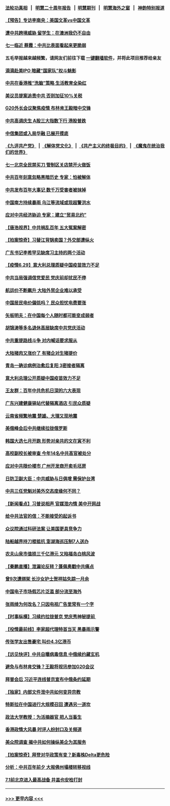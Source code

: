 #### [法轮功真相](https://github.com/gfw-breaker/truth/blob/master/README.md?t=0) &nbsp;&nbsp;|&nbsp;&nbsp; [明慧二十周年报告](https://github.com/gfw-breaker/mh-reports/blob/master/README.md?t=0) &nbsp;&nbsp;|&nbsp;&nbsp;[明慧期刊](https://github.com/gfw-breaker/mh-qikan) &nbsp;&nbsp;|&nbsp;&nbsp; [明慧海外之窗](https://github.com/gfw-breaker/mh-news/blob/master/README.md?t=0) &nbsp;&nbsp;|&nbsp;&nbsp; [神韵特别报道](https://github.com/gfw-breaker/mh-news/blob/master/shenyun.md?t=0)
#### [【预告】专访李南央：美国文革vs中国文革](../pages/nsc413/n13050010.md?t=06300452) 
#### [遭中共跨境威胁 留学生：在澳洲我仍不自由](../pages/nsc413/n13056454.md?t=06300452) 
#### [七一临近 蔡霞：中共比表面看起来更脆弱](../pages/nsc413/n13056418.md?t=06300452) 
#### 五毛举报越来越频繁，请网友们前往下载 [一键翻墙软件](https://github.com/gfw-breaker/ssr-accounts)，并将此项目推荐给亲友
#### [滴滴赴美IPO 暗藏“国家队”权斗魅影](../pages/nsc413/n13040013.md?t=06300452) 
#### [中共在香港推“洗脑”策略 生活教育全染红](../pages/nsc413/n13056225.md?t=06300452) 
#### [美议员提案追责中共 否则加征10%关税](../pages/nsc413/n13056392.md?t=06300452) 
#### [G20外长会议聚焦疫情 布林肯王毅暗中交锋](../pages/nsc413/n13056323.md?t=06300452) 
#### [中共高调庆生 A股三大指数下行 港股普跌](../pages/nsc413/n13056264.md?t=06300452) 
#### [中信集团或入局华融 已展开摸底](../pages/nsc413/n13056065.md?t=06300452) 
#### [《九评共产党》](https://github.com/begood0513/9ping.md/blob/master/README.md) &nbsp;|&nbsp; [《解体党文化》](../../../../jtdwh.md/blob/master/README.md)  &nbsp;|&nbsp; [《共产主义的终极目的》](../../../../gczydzjmd.md/blob/master/README.md) &nbsp;|&nbsp; [《魔鬼在统治我们的世界》](../../../../mgztzwmdsj.md/blob/master/README.md) 
#### [七一北京全民禁买刀 管制区关店禁开火做饭](../pages/nsc413/n13055620.md?t=06300452) 
#### [中共百年刻意忽略黑暗历史 专家：怕被解体](../pages/nsc413/n13056056.md?t=06300452) 
#### [中共发布百年大事记 数千万受害者被抹掉](../pages/nsc413/n13056042.md?t=06300452) 
#### [中国南方持续暴雨 乌江等流域或现超警洪水](../pages/nsc413/n13055616.md?t=06300452) 
#### [应对中共经济胁迫 专家：建立“贸易北约”](../pages/nsc413/n13056031.md?t=06300452) 
#### [【唐浩视界】中共祸乱百年 五大冤案解密](../pages/nsc413/n13055714.md?t=06300452) 
#### [【拍案惊奇】习替江背锅卖国？外交部遭纵火](../pages/nsc413/n13054689.md?t=06300452) 
#### [广东书记李希罕见缺席习主持的两个活动](../pages/nsc413/n13055563.md?t=06300452) 
#### [【疫情6.29】意大利总理质疑中国疫苗效力不足](../pages/nsc413/n13055335.md?t=06300452) 
#### [中共当局强调信党爱民 党庆前却扰民不停](../pages/nsc413/n13055404.md?t=06300452) 
#### [航运价不断飙升 大陆外贸企业难以承受](../pages/nsc413/n13055386.md?t=06300452) 
#### [中国居民电价偏低吗？ 民众担忧电费要涨](../pages/nsc413/n13055439.md?t=06300452) 
#### [矢板明夫：在中国每个人随时都可能变成弱者](../pages/nsc413/n13055298.md?t=06300452) 
#### [胡锦涛等多名退休高层缺席中共党庆活动](../pages/nsc413/n13055217.md?t=06300452) 
#### [中共重提路线斗争 对内喊话要求服从](../pages/nsc413/n13054858.md?t=06300452) 
#### [大陆猪肉又涨价了 有猪企对生猪提价](../pages/nsc413/n13054680.md?t=06300452) 
#### [青岛一确诊病例治愈后复阳 3密接者隔离](../pages/nsc413/n13054989.md?t=06300452) 
#### [意大利总理公开质疑中国疫苗效力不足](../pages/nsc413/n13055294.md?t=06300452) 
#### [王友群：百年中共危机日深的六大表现](../pages/nsc413/n13054263.md?t=06300452) 
#### [广东兴建健康驿站代替隔离酒店 引民众质疑](../pages/nsc413/n13054851.md?t=06300452) 
#### [云南省频繁地震 楚雄、大理又现地震](../pages/nsc413/n13054924.md?t=06300452) 
#### [美俄峰会后中共继续拉拢俄罗斯](../pages/nsc413/n13054356.md?t=06300452) 
#### [韩国大选七月开跑 形势对亲共的文在寅不利](../pages/nsc413/n13054318.md?t=06300452) 
#### [高校副校长被审查 今年14名中共高官被处分](../pages/nsc413/n13054843.md?t=06300452) 
#### [应对中共限价楼市 广州开发商开卖毛坯房](../pages/nsc413/n13054487.md?t=06300452) 
#### [日防卫副大臣：中共威胁与日俱增 需保护台湾](../pages/nsc413/n13054527.md?t=06300452) 
#### [中共三任党魁对美外交态度缘何不同？](../pages/nsc413/n13049219.md?t=06300452) 
#### [【新闻看点】习普说相声 官媒泄内情 美中开网战](../pages/nsc413/n13054138.md?t=06300452) 
#### [给中共法官的信：不能接受的起诉书](../pages/nsc413/n13054073.md?t=06300452) 
#### [众议院通过科研法案 让美国更具竞争力](../pages/nsc413/n13054384.md?t=06300452) 
#### [陆船越界持刀棍抵抗 澎湖海巡压制7人送办](../pages/nsc413/n13053697.md?t=06300452) 
#### [农夫山泉市值损三千亿港元 又陷福岛白桃风波](../pages/nsc413/n13054091.md?t=06300452) 
#### [【秦鹏直播】泄漏论反转？蓬佩奥戳中共痛点](../pages/nsc413/n13054186.md?t=06300452) 
#### [曾9次遭绑架 长沙女护士贺祥姑失踪一月余](../pages/nsc413/n13053392.md?t=06300452) 
#### [中国电子市场假芯片泛滥 部分流至海外](../pages/nsc413/n13054328.md?t=06300452) 
#### [张雨绮为何改名？只因电视广告里常有一个字](../pages/nsc413/n13054065.md?t=06300452) 
#### [【时事纵横】习续约拉拢普京 党庆秀神秘提前 ](../pages/nsc413/n13054125.md?t=06300452) 
#### [【役情最前线】李家超代理特首当天 黑暴雨示警](../pages/nsc413/n13054093.md?t=06300452) 
#### [传张学友出售豪宅 叫价4.3亿港币](../pages/nsc413/n13053920.md?t=06300452) 
#### [【远见快评】中共自曝病毒信息 中俄续约藏玄机](../pages/nsc413/n13054117.md?t=06300452) 
#### [避免与布林肯交锋？王毅将视讯参加G20会议](../pages/nsc413/n13054147.md?t=06300452) 
#### [拜普会后 习近平连线普京宣布中俄条约延期](../pages/nsc413/n13053898.md?t=06300452) 
#### [【独家】内部文件泄中共如何变异宗教](../pages/nsc413/n13031727.md?t=06300452) 
#### [特斯拉在中国进行大规模召回 遭遇另一道坎](../pages/nsc413/n13053896.md?t=06300452) 
#### [政法大学教授：为活摘器官 把人当畜生](../pages/nsc413/n13053924.md?t=06300452) 
#### [香港政情大风暴 时评人纷封口及关频道](../pages/nsc413/n13053872.md?t=06300452) 
#### [美众院调查 揭中共如何操纵美企为其服务](../pages/nsc413/n13053664.md?t=06300452) 
#### [【拍案惊奇】拜登对华政策有变？新毒株Delta更危险](../pages/nsc413/n13053068.md?t=06300452) 
#### [分析：中共百年前夕 大报佛州塌楼转移视线](../pages/nsc413/n13053778.md?t=06300452) 
#### [7.1前北京进入最高战备 井盖也安检打封](../pages/nsc413/n13053641.md?t=06300452) 

----
#### [ >>> 更早内容 <<< ](../indexes/nsc413-earlier.md)
